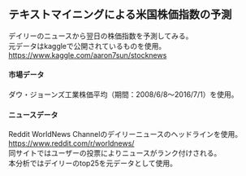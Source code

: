## テキストマイニングによる米国株価指数の予測  
デイリーのニュースから翌日の株価指数を予測してみる。  
元データはkaggleで公開されているものを使用。  
https://www.kaggle.com/aaron7sun/stocknews  

#### 市場データ  
ダウ・ジョーンズ工業株価平均（期間：2008/6/8〜2016/7/1）を使用。  

#### ニュースデータ  
Reddit WorldNews Channelのデイリーニュースのヘッドラインを使用。  
https://www.reddit.com/r/worldnews/  
同サイトではユーザーの投票によりニュースがランク付けされる。  
本分析ではデイリーのtop25を元データとして使用。  
